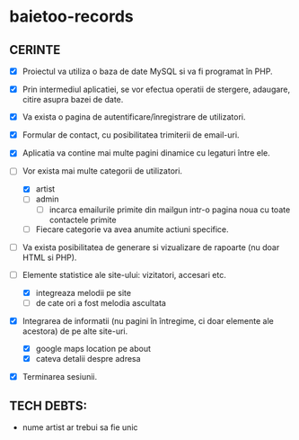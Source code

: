# baietoo-records

## CERINTE
- [x] Proiectul va utiliza o baza de date MySQL si va fi programat în PHP.

- [x] Prin intermediul aplicatiei, se vor efectua operatii de stergere, adaugare, citire asupra bazei de date.
- [x] Va exista o pagina de autentificare/înregistrare de utilizatori.
- [x] Formular de contact, cu posibilitatea trimiterii de email-uri.
- [x] Aplicatia va contine mai multe pagini dinamice cu legaturi între ele. 
- [ ] Vor exista mai multe categorii de utilizatori.
  - [x] artist
  - [ ] admin
    - [ ] incarca emailurile primite din mailgun intr-o pagina noua cu toate contactele primite
  - [ ] Fiecare categorie va avea anumite actiuni specifice.
- [ ] Va exista posibilitatea de generare si vizualizare de rapoarte (nu doar HTML si PHP).
- [ ] Elemente statistice ale site-ului: vizitatori, accesari etc.
  - [x] integreaza melodii pe site
  - [ ] de cate ori a fost melodia ascultata
- [x] Integrarea de informatii (nu pagini în întregime, ci doar elemente ale acestora) de pe alte site-uri.
  - [x] google maps location pe about
  - [x] cateva detalii despre adresa
- [x] Terminarea sesiunii.

## TECH DEBTS:
* nume artist ar trebui sa fie unic